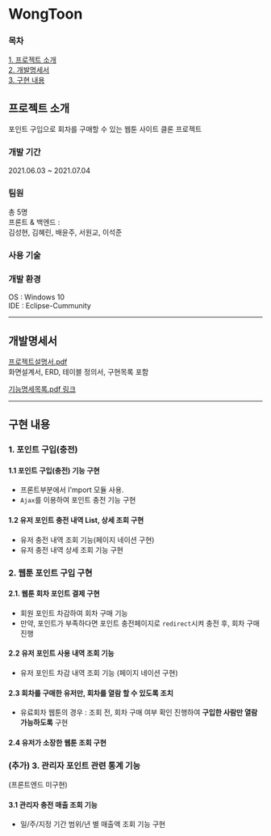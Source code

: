 # WongToon

### 목차

[1. 프로젝트 소개](#프로젝트-소개)  
[2. 개발명세서](#개발명세서)  
[3. 구현 내용](#구현-내용)

## 프로젝트 소개
포인트 구입으로 회차를 구매할 수 있는 웹툰 사이트 클론 프로젝트

### 개발 기간
2021.06.03 ~ 2021.07.04

### 팀원
총 5명  
프론트 & 백엔드 :     
김성현, 김혜린, 배윤주, 서원교, 이석준

### 사용 기술

### 개발 환경
OS : Windows 10     
IDE : Eclipse-Cummunity

***
##  개발명세서

[프로젝트설명서.pdf](https://drive.google.com/file/d/1HGSkZC3owzL-gR7862InDkg9cFvniD_K/view?usp=sharing)   
화면설계서, ERD, 테이블 정의서, 구현목록 포함

[기능명세목록.pdf 링크](https://drive.google.com/file/d/1oqLK5b0BQQelXBjxJog7IH2zOSNvBKpA/view?usp=sharing)

***

## 구현 내용

### 1. 포인트 구입(충전)

#### 1.1 포인트 구입(충전) 기능 구현
- 프론트부분에서 I'mport 모듈 사용. 
- `Ajax`를 이용하여 포인트 충전 기능 구현

#### 1.2 유저 포인트 충전 내역 List, 상세 조회 구현
- 유저 충전 내역 조회 기능(페이지 네이션 구현)
- 유저 충전 내역 상세 조회 기능 구현

### 2. 웹툰 포인트 구입 구현
#### 2.1. 웹툰 회차 포인트 결제 구현
- 회원 포인트 차감하여 회차 구매 기능 
- 만약, 포인트가 부족하다면 포인트 충전페이지로 `redirect`시켜 충전 후, 회차 구매 진행

#### 2.2  유저 포인트 사용 내역 조회 기능
- 유저 포인트 차감 내역 조회 기능 (페이지 네이션 구현)

#### 2.3  회차를 구매한 유저만, 회차를 열람 할 수 있도록 조치
  - 유료회차 웹툰의 경우 : 조회 전, 회차 구매 여부 확인 진행하여 **구입한 사람만 열람가능하도록** 구현

#### 2.4 유저가 소장한 웹툰 조회 구현

### (추가) 3. 관리자 포인트 관련 통계 기능
(프론트엔드 미구현)

#### 3.1 관리자 충전 매출 조회 기능 
- 일/주/지정 기간 범위/년 별 매출액 조회 기능 구현
